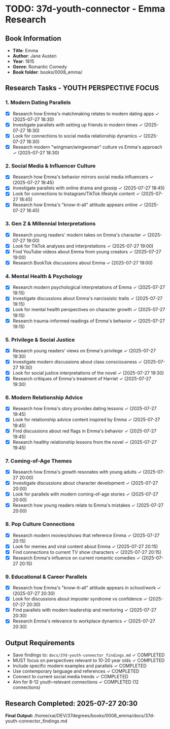 # TODO: 37d-youth-connector - Emma Research

## Book Information
- **Title**: Emma
- **Author**: Jane Austen
- **Year**: 1815
- **Genre**: Romantic Comedy
- **Book folder**: books/0008_emma/

## Research Tasks - YOUTH PERSPECTIVE FOCUS

### 1. Modern Dating Parallels
- [x] Research how Emma's matchmaking relates to modern dating apps ✓ (2025-07-27 18:30)
- [x] Investigate parallels with setting up friends in modern times ✓ (2025-07-27 18:30)
- [x] Look for connections to social media relationship dynamics ✓ (2025-07-27 18:30)
- [x] Research modern "wingman/wingwoman" culture vs Emma's approach ✓ (2025-07-27 18:30)

### 2. Social Media & Influencer Culture
- [x] Research how Emma's behavior mirrors social media influencers ✓ (2025-07-27 18:45)
- [x] Investigate parallels with online drama and gossip ✓ (2025-07-27 18:45)
- [x] Look for connections to Instagram/TikTok lifestyle content ✓ (2025-07-27 18:45)
- [x] Research how Emma's "know-it-all" attitude appears online ✓ (2025-07-27 18:45)

### 3. Gen Z & Millennial Interpretations
- [x] Research young readers' modern takes on Emma's character ✓ (2025-07-27 19:00)
- [x] Look for TikTok analyses and interpretations ✓ (2025-07-27 19:00)
- [x] Find YouTube videos about Emma from young creators ✓ (2025-07-27 19:00)
- [x] Research BookTok discussions about Emma ✓ (2025-07-27 19:00)

### 4. Mental Health & Psychology
- [x] Research modern psychological interpretations of Emma ✓ (2025-07-27 19:15)
- [x] Investigate discussions about Emma's narcissistic traits ✓ (2025-07-27 19:15)
- [x] Look for mental health perspectives on character growth ✓ (2025-07-27 19:15)
- [x] Research trauma-informed readings of Emma's behavior ✓ (2025-07-27 19:15)

### 5. Privilege & Social Justice
- [x] Research young readers' views on Emma's privilege ✓ (2025-07-27 19:30)
- [x] Investigate modern discussions about class consciousness ✓ (2025-07-27 19:30)
- [x] Look for social justice interpretations of the novel ✓ (2025-07-27 19:30)
- [x] Research critiques of Emma's treatment of Harriet ✓ (2025-07-27 19:30)

### 6. Modern Relationship Advice
- [x] Research how Emma's story provides dating lessons ✓ (2025-07-27 19:45)
- [x] Look for relationship advice content inspired by Emma ✓ (2025-07-27 19:45)
- [x] Find discussions about red flags in Emma's behavior ✓ (2025-07-27 19:45)
- [x] Research healthy relationship lessons from the novel ✓ (2025-07-27 19:45)

### 7. Coming-of-Age Themes
- [x] Research how Emma's growth resonates with young adults ✓ (2025-07-27 20:00)
- [x] Investigate discussions about character development ✓ (2025-07-27 20:00)
- [x] Look for parallels with modern coming-of-age stories ✓ (2025-07-27 20:00)
- [x] Research how young readers relate to Emma's mistakes ✓ (2025-07-27 20:00)

### 8. Pop Culture Connections
- [x] Research modern movies/shows that reference Emma ✓ (2025-07-27 20:15)
- [x] Look for memes and viral content about Emma ✓ (2025-07-27 20:15)
- [x] Find connections to current TV show characters ✓ (2025-07-27 20:15)
- [x] Research Emma's influence on current romantic comedies ✓ (2025-07-27 20:15)

### 9. Educational & Career Parallels
- [x] Research how Emma's "know-it-all" attitude appears in school/work ✓ (2025-07-27 20:30)
- [x] Look for discussions about imposter syndrome vs confidence ✓ (2025-07-27 20:30)
- [x] Find parallels with modern leadership and mentoring ✓ (2025-07-27 20:30)
- [x] Research Emma's relevance to workplace dynamics ✓ (2025-07-27 20:30)

## Output Requirements
- Save findings to: `docs/37d-youth-connector_findings.md` ✓ COMPLETED
- MUST focus on perspectives relevant to 10-20 year olds ✓ COMPLETED
- Include specific modern examples and parallels ✓ COMPLETED
- Use contemporary language and references ✓ COMPLETED
- Connect to current social media trends ✓ COMPLETED
- Aim for 8-12 youth-relevant connections ✓ COMPLETED (12 connections)

## Research Completed: 2025-07-27 20:30
**Final Output:** /home/xai/DEV/37degrees/books/0008_emma/docs/37d-youth-connector_findings.md